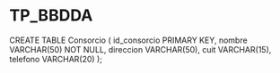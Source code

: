 # TP_BBDDA

CREATE TABLE Consorcio (
    id_consorcio PRIMARY KEY,
    nombre VARCHAR(50) NOT NULL,
    direccion VARCHAR(50),
    cuit VARCHAR(15),
    telefono VARCHAR(20)
);
